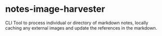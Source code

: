 # notes-image-harvester
CLI Tool to process individual or directory of markdown notes, locally caching any external images and update the references in the markdown.
